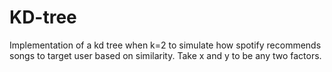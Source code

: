 # KD-tree
Implementation of a kd tree when k=2 to simulate how spotify recommends songs to target user based on similarity. Take x and y to be any two factors.
